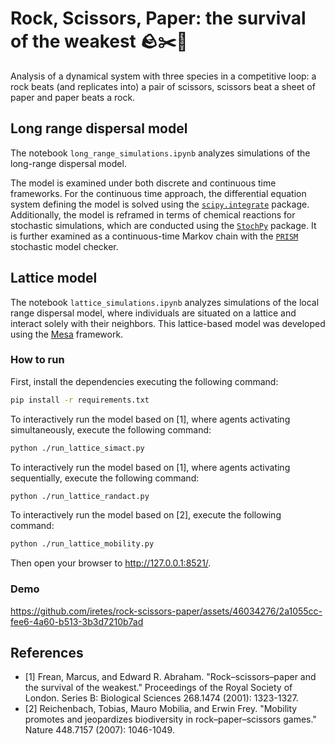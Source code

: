# Rock, Scissors, Paper: the survival of the weakest 🪨✂️📄

Analysis of a dynamical system with three species in a competitive loop: a rock beats (and replicates into) a pair of scissors, scissors beat a sheet of paper and paper beats a rock.

## Long range dispersal model

The notebook `long_range_simulations.ipynb` analyzes simulations of the long-range dispersal model.

The model is examined under both discrete and continuous time frameworks. For the continuous time approach, the differential equation system defining the model is solved using the [`scipy.integrate`](https://docs.scipy.org/doc/scipy/reference/integrate.html#module-scipy.integrate) package. Additionally, the model is reframed in terms of chemical reactions for stochastic simulations, which are conducted using the [`StochPy`](https://stochpy.sourceforge.net) package. It is further examined as a continuous-time Markov chain with the [`PRISM`](https://www.prismmodelchecker.org) stochastic model checker.

## Lattice model

The notebook `lattice_simulations.ipynb` analyzes simulations of the local range dispersal model, where individuals are situated on a lattice and interact solely with their neighbors. This lattice-based model was developed using the [Mesa](https://mesa.readthedocs.io/en/stable/) framework.

### How to run

First, install the dependencies executing the following command:

```bash
pip install -r requirements.txt
```

To interactively run the model based on [1], where agents activating simultaneously, execute the following command:

```bash
python ./run_lattice_simact.py
```

To interactively run the model based on [1], where agents activating sequentially, execute the following command:

```bash
python ./run_lattice_randact.py
```

To interactively run the model based on [2], execute the following command:

```bash
python ./run_lattice_mobility.py
```

Then open your browser to http://127.0.0.1:8521/.

### Demo

https://github.com/iretes/rock-scissors-paper/assets/46034276/2a1055cc-fee6-4a60-b513-3b3d7210b7ad

## References
- [1] Frean, Marcus, and Edward R. Abraham. "Rock–scissors–paper and the survival of the weakest." Proceedings of the Royal Society of London. Series B: Biological Sciences 268.1474 (2001): 1323-1327.
- [2] Reichenbach, Tobias, Mauro Mobilia, and Erwin Frey. "Mobility promotes and jeopardizes biodiversity in rock–paper–scissors games." Nature 448.7157 (2007): 1046-1049.
